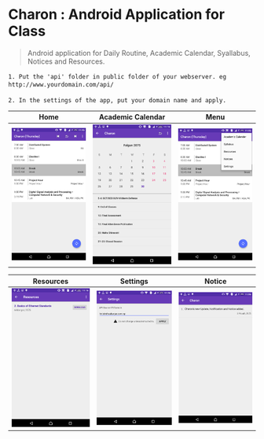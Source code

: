 # Charon : Android Application for Class

> Android application for Daily Routine, Academic Calendar, Syallabus, Notices and Resources.

```
1. Put the 'api' folder in public folder of your webserver. eg http://www.yourdomain.com/api/

2. In the settings of the app, put your domain name and apply.
```

| Home | Academic Calendar | Menu |
| ---- | ----------------- | ---- |
| <img src="./Screenshots/home.png" width="200px"> | <img src="./Screenshots/calendar.png" width="200px"> | <img src="./Screenshots/menu.png" width="200px"> |



| Resources | Settings | Notice |
| --------- | -------- | ------ |
| <img src="./Screenshots/resources.png" width="200px"> | <img src="./Screenshots/settings.png" width="200px"> |  <img src="./Screenshots/notice.png" width="200px"> | 

